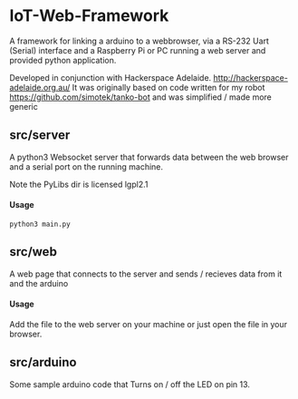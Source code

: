 # IoT-Web-Framework
A framework for linking a arduino to a webbrowser, via a RS-232 Uart (Serial) interface and a Raspberry Pi or PC running a web server and provided python application.

Developed in conjunction with Hackerspace Adelaide. http://hackerspace-adelaide.org.au/
It was originally based on code written for my robot https://github.com/simotek/tanko-bot and was simplified / made more generic

## src/server
A python3 Websocket server that forwards data between the web browser and a serial port on the running machine.

Note the PyLibs dir is licensed lgpl2.1

#### Usage
`python3 main.py`

## src/web
A web page that connects to the server and sends / recieves data from it and the arduino

#### Usage
Add the file to the web server on your machine or just open the file in your browser.

## src/arduino
Some sample arduino code that Turns on / off the LED on pin 13.
